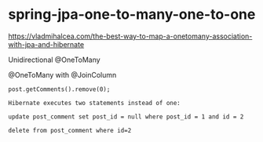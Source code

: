 # spring-jpa-one-to-many-one-to-one

https://vladmihalcea.com/the-best-way-to-map-a-onetomany-association-with-jpa-and-hibernate

Unidirectional @OneToMany

@OneToMany with @JoinColumn

```
post.getComments().remove(0);

Hibernate executes two statements instead of one:

update post_comment set post_id = null where post_id = 1 and id = 2
 
delete from post_comment where id=2
```